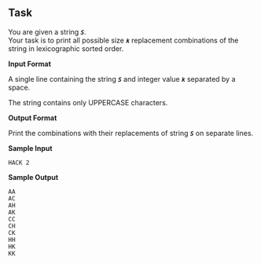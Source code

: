 ## Task

You are given a string ***`S`***.  
Your task is to print all possible size ***`k`*** replacement combinations of the string in lexicographic sorted order.  

**Input Format**

A single line containing the string ***`S`*** and integer value ***`k`*** separated by a space.  

The string contains only UPPERCASE characters.  

**Output Format**

Print the combinations with their replacements of string ***`S`*** on separate lines.  

**Sample Input**
```
HACK 2
```
**Sample Output**

```
AA
AC
AH
AK
CC
CH
CK
HH
HK
KK
```